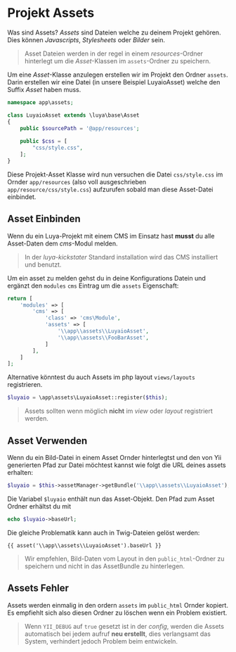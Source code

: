 Projekt Assets
===============
Was sind Assets? *Assets* sind Dateien welche zu deinem Projekt gehören. Dies können *Javascripts*, *Stylesheets* oder *Bilder* sein.
> Asset Dateien werden in der regel in einem *resources*-Ordner hinterlegt um die *Asset*-Klassen im `assets`-Ordner zu speichern.

Um eine *Asset*-Klasse anzulegen erstellen wir im Projekt den Ordner `assets`. Darin erstellen wir eine Datei (in unsere Beispiel LuyaioAsset) welche den Suffix *Asset* haben muss.
```php
namespace app\assets;

class LuyaioAsset extends \luya\base\Asset
{
    public $sourcePath = '@app/resources';
    
    public $css = [
        "css/style.css",
    ];
}
```
Diese Projekt-Asset Klasse wird nun versuchen die Datei `css/style.css` im Ornder `app/resources` (also voll ausgeschrieben `app/resource/css/style.css`) aufzurufen sobald man diese Asset-Datei einbindet.

Asset Einbinden
---------------
Wenn du ein Luya-Projekt mit einem CMS im Einsatz hast **musst** du alle Asset-Daten dem *cms*-Modul melden.
> In der *luya-kickstater* Standard installation wird das CMS installiert und benutzt.

Um ein asset zu melden gehst du in deine Konfigurations Datein und ergänzt den `modules` `cms` Eintrag um die `assets` Eigenschaft:
```php
return [
    'modules' => [
        'cms' => [
            'class' => 'cms\Module',
            'assets' => [
                '\\app\\assets\\LuyaioAsset',
                '\\app\\assets\\FooBarAsset',
            ]
        ],
    ]
];
```

Alternative könntest du auch Assets im php layout `views/layouts` registrieren.
```php
$luyaio = \app\assets\LuyaioAsset::register($this);
```
> Assets sollten wenn möglich **nicht** im *view* oder *layout* registriert werden.

Asset Verwenden
---------------
Wenn du ein Bild-Datei in einem Asset Ornder hinterlegtst und den von Yii generierten Pfad zur Datei möchtest kannst wie folgt die URL deines assets erhalten:
```php
$luyaio = $this->assetManager->getBundle('\\app\\assets\\LuyaioAsset');
```
Die Variabel `$luyaio` enthält nun das Asset-Objekt. Den Pfad zum Asset Ordner erhältst du mit
```php
echo $luyaio->baseUrl;
```

Die gleiche Problematik kann auch in Twig-Dateien gelöst werden:
```
{{ asset('\\app\\assets\\LuyaioAsset').baseUrl }}
```

> Wir empfehlen, Bild-Daten vom Layout in den `public_html`-Ordner zu speichern und nicht in das AssetBundle zu hinterlegen.

Assets Fehler
-------------
Assets werden einmalig in den ordern `assets` im `public_html` Ornder kopiert. Es empfiehlt sich also diesen Ordner zu löschen wenn ein Problem existiert.
> Wenn `YII_DEBUG` auf `true` gesetzt ist in der *config*, werden die Assets automatisch bei jedem aufruf **neu erstellt**, dies verlangsamt das System, verhindert jedoch Problem beim entwickeln.